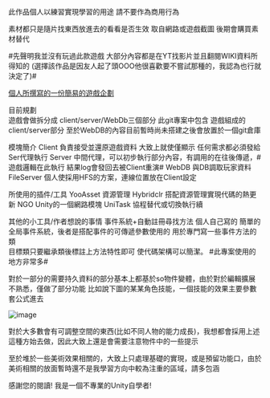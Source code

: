 此作品個人以練習實現學習的用途 請不要作為商用行為

素材都只是隨片找東西放進去的看看是否生效  取自網路或遊戲截圖  後期會購買素材替代

#先聲明我並沒有玩過此款遊戲 大部分內容都是在YT找影片並且翻閱WIKI資料所得知的 (選擇該作品是因友人起了頭OOO他很喜歡要不嘗試那種的，我認為也行就決定了)#

[個人所撰寫的一份簡易的遊戲企劃](https://docs.google.com/document/d/1IsJkN7QeWTN0F6YH7nQXMLSK_4QRIg7m6XY9c1QVk_w/edit?tab=t.0#heading=h.raz8d8hqsao0)

目前規劃  
遊戲會做拆分成 client/server/WebDb三個部分 此git專案中包含  遊戲組成的client/server部分 
至於WebDB的內容目前暫時尚未搭建之後會放置於一個git倉庫

模塊簡介
Client 負責接受並還原遊戲資料 大致上就使僅顯示 任何需求都必須發給Ser代理執行
Server 中間代理，可以初步執行部分內容，有調用的在往後傳遞，#遊戲邏輯在此執行 結果log會發回去被Client重演#
WebDB  與DB調取玩家資料
FileServer 個人使採用HFS的方案，連線位置放在Client設定

所使用的插件/工具
YooAsset   資源管理
Hybridclr  搭配資源管理實現代碼的熱更新
NGO        Unity的一個網路模塊
UniTask    協程替代或切換執行續

其他的小工具/作者想說的事情
事件系統+自動註冊尋找方法 
    個人自己寫的 簡單的全局事件系統，後者是搭配事件的可傳遞參數使用的 用於專門寫一些事件方法的類  
    目標類只要繼承類後標註上方法特性即可  使代碼架構可以簡潔。 #此專案使用的地方非常多#
    
對於一部分的需要持久資料的部分基本上都基於so物件變體，由於對於編輯擴展不熟悉，僅做了部分功能
   比如說下圖的某某角色技能，一個技能的效果主要參數套公式進去
   
   ![image](https://github.com/user-attachments/assets/12d7c833-519a-4f23-9a61-8e263e6669a0) 
       
  對於大多數會有可調整空間的東西(比如不同人物的能力成長)，我想都會採用上述這種方始去做，因此大致上還是會需要注意物件中的一些提示

至於堆於一些美術效果相關的，大致上只處理基礎的實現，或是預留功能口，由於美術相關的放面暫時還不是我學習方向中較為注重的區域，請多包涵

感謝您的閱讀!   我是一個不專業的Unity自學者!





